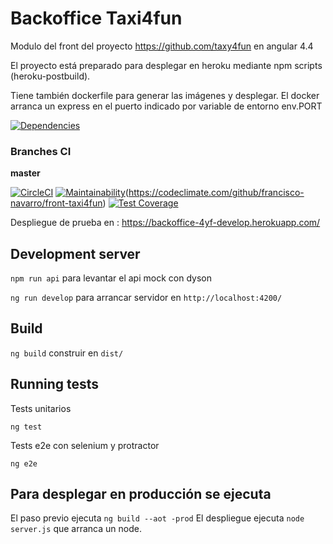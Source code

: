 # Backoffice Taxi4fun

Modulo del front del proyecto https://github.com/taxy4fun en angular 4.4

El proyecto está preparado para desplegar en heroku mediante npm scripts (heroku-postbuild).

Tiene también dockerfile para generar las imágenes y desplegar. El docker arranca un express en el puerto indicado por variable de entorno env.PORT

[![Dependencies](https://david-dm.org/taxy4fun/backoffice-y4f/repo.svg)](https://david-dm.org/taxy4fun/backoffice-y4f/)


### Branches CI

**master**



[![CircleCI](https://circleci.com/gh/francisco-navarro/front-taxi4fun.svg?style=shield)](https://circleci.com/gh/francisco-navarro/front-taxi4fun)
[![Maintainability](https://api.codeclimate.com/v1/badges/f56bac70c9d6c5888bec/maintainability)](https://codeclimate.com/github/francisco-navarro/front-taxi4fun/maintainability)(https://codeclimate.com/github/francisco-navarro/front-taxi4fun)
[![Test Coverage](https://codeclimate.com/github/francisco-navarro/front-taxi4fun/badges/coverage.svg)](https://codeclimate.com/github/francisco-navarro/front-taxi4fun/coverage)


Despliegue de prueba en : https://backoffice-4yf-develop.herokuapp.com/


## Development server

`npm run api` para levantar el api mock con dyson

`ng run develop` para arrancar servidor en `http://localhost:4200/`

## Build

`ng build` construir en `dist/`

## Running tests

Tests unitarios

`ng test`

Tests e2e con selenium y protractor

`ng e2e`


## Para desplegar en producción se ejecuta
El paso previo ejecuta `ng build --aot -prod` 
El despliegue ejecuta `node server.js` que arranca un node.

